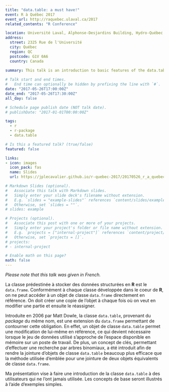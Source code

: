 ```yaml
---
title: "data.table: a must have!"
event: R à Québec 2017
event_url: http://raquebec.ulaval.ca/2017
related_contents: "R Conference"

location: Université Laval, Alphonse-Desjardins Building, Hydro-Québec Room
address:
  street: 2325 Rue de l'Université
  city: Québec
  region: QC
  postcode: G1V 0A6
  country: Canada
  
summary: This talk is an introduction to basic features of the data.table package.

# Talk start and end times.
#   End time can optionally be hidden by prefixing the line with `#`.
date: "2017-05-26T17:00:00Z"
date_end: "2017-05-26T17:30:00Z"
all_day: false

# Schedule page publish date (NOT talk date).
# publishDate: "2017-01-01T00:00:00Z"

tags:
  - r
  - r-package
  - data.table

# Is this a featured talk? (true/false)
featured: false

links:
- icon: images
  icon_pack: fas
  name: Slides
  url: https://jplecavalier.github.io/r-quebec-2017/20170526_r_a_quebec.html

# Markdown Slides (optional).
#   Associate this talk with Markdown slides.
#   Simply enter your slide deck's filename without extension.
#   E.g. `slides = "example-slides"` references `content/slides/example-slides.md`.
#   Otherwise, set `slides = ""`.
# slides: example

# Projects (optional).
#   Associate this post with one or more of your projects.
#   Simply enter your project's folder or file name without extension.
#   E.g. `projects = ["internal-project"]` references `content/project/deep-learning/index.md`.
#   Otherwise, set `projects = []`.
# projects:
# - internal-project

# Enable math on this page?
math: false
---
```


*Please note that this talk was given in French.*

La classe prédestinée à stocker des données structurées en **R** est le `data.frame`. Conformément à chaque classe développée dans le coeur de **R**, on ne
peut accéder à un objet de classe `data.frame` directement en référence. On doit créer une copie de l’objet à chaque fois où on veut en modifier une partie et
ensuite le réassigner.

Introduite en 2006 par Matt Dowle, la classe `data.table`, provenant du *package* du même nom, est une extension du `data.frame` permettant de contourner cette
obligation. En effet, un objet de classe `data.table` permet une modification de lui-même en référence, ce qui devient nécessaire lorsque le jeu de données
utilisé s’approche de l’espace disponible en mémoire sur un poste de travail. De plus, un concept de clés, permettant d’effectuer une recherche par arbres
binomiaux, a été introduit afin de rendre la jointure d’objets de classe `data.table` beaucoup plus efficace que la méthode utilisée d’emblée pour une jointure
de deux objets équivalents de classe `data.frame`.

Ma présentation vise à faire une introduction de la classe `data.table` à des utilisateurs qui ne l’ont jamais utilisée. Les concepts de base seront illustrés
à l’aide d’exemples simples.
